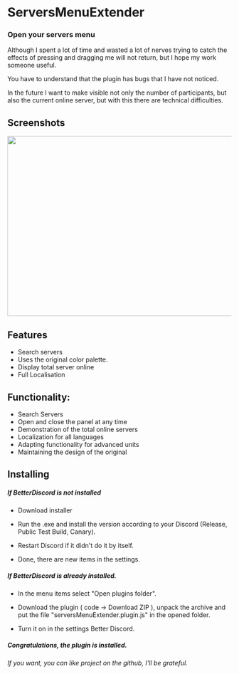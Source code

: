 # ServersMenuExtender

### Open your servers menu

Although I spent a lot of time and wasted a lot of nerves trying to catch the effects of pressing and dragging me will not return, but I hope my work someone useful.

You have to understand that the plugin has bugs that I have not noticed.

In the future I want to make visible not only the number of participants, but also the current online server, but with this there are technical difficulties.

## Screenshots
<img src="https://user-images.githubusercontent.com/58411554/208442399-46bd07f8-b66d-4f22-8462-0873118e00cf.gif" width="720" height="405"/>

## Features
- Search servers
- Uses the original color palette.
- Display total server online
- Full Localisation

## Functionality:
- Search Servers
- Open and close the panel at any time
- Demonstration of the total online servers
- Localization for all languages
- Adapting functionality for advanced units
- Maintaining the design of the original

## Installing
##### If BetterDiscord is not installed

- Download installer

- Run the .exe and install the version according to your Discord (Release, Public Test Build, Canary).

- Restart Discord if it didn't do it by itself.

- Done, there are new items in the settings.

##### If BetterDiscord is already installed.

- In the menu items select "Open plugins folder".

- Download the plugin
( code -> Download ZIP ), unpack the archive and put the file "serversMenuExtender.plugin.js" in the opened folder.

- Turn it on in the settings Better Discord.

##### Congratulations, the plugin is installed.
###### If you want, you can like project on the github, I'll be grateful.
